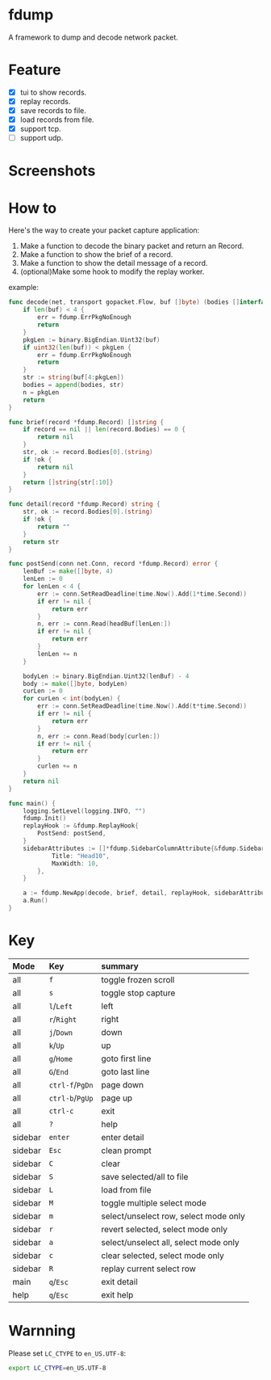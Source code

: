 # fdump
A framework to dump and decode network packet. 

# Feature
- [x] tui to show records.
- [x] replay records.
- [x] save records to file.
- [x] load records from file.
- [x] support tcp.
- [ ] support udp.

# Screenshots

# How to
Here's the way to create your packet capture application:  
1. Make a function to decode the binary packet and return an Record.  
2. Make a function to show the brief of a record.  
3. Make a function to show the detail message of a record.  
4. (optional)Make some hook to modify the replay worker.  

example:  
```go
func decode(net, transport gopacket.Flow, buf []byte) (bodies []interface{}, n int, err error) {
	if len(buf) < 4 {
		err = fdump.ErrPkgNoEnough
		return
	}
	pkgLen := binary.BigEndian.Uint32(buf)
	if uint32(len(buf)) < pkgLen {
		err = fdump.ErrPkgNoEnough
		return
	}
	str := string(buf[4:pkgLen])
	bodies = append(bodies, str)
	n = pkgLen
	return
}

func brief(record *fdump.Record) []string {
	if record == nil || len(record.Bodies) == 0 {
		return nil
	}
	str, ok := record.Bodies[0].(string)
	if !ok {
		return nil
	}
	return []string{str[:10]}
}

func detail(record *fdump.Record) string {
	str, ok := record.Bodies[0].(string)
	if !ok {
		return ""
	}
	return str
}

func postSend(conn net.Conn, record *fdump.Record) error {
	lenBuf := make([]byte, 4)
	lenLen := 0
	for lenLen < 4 {
		err := conn.SetReadDeadline(time.Now().Add(1*time.Second))
		if err != nil {
			return err
		}
		n, err := conn.Read(headBuf[lenLen:])
		if err != nil {
			return err
		}
		lenLen += n
	}

	bodyLen := binary.BigEndian.Uint32(lenBuf) - 4
	body := make([]byte, bodyLen)
	curLen := 0
	for curLen < int(bodyLen) {
		err := conn.SetReadDeadline(time.Now().Add(t*time.Second))
		if err != nil {
			return err
		}
		n, err := conn.Read(body[curlen:])
		if err != nil {
			return err
		}
		curlen += n
	}
	return nil
}

func main() {
	logging.SetLevel(logging.INFO, "")
	fdump.Init()
	replayHook := &fdump.ReplayHook{
		PostSend: postSend,
	}
	sidebarAttributes := []*fdump.SidebarColumnAttribute{&fdump.SidebarColumnAttribute{
			Title: "Head10",
			MaxWidth: 10,
		},
	}

	a := fdump.NewApp(decode, brief, detail, replayHook, sidebarAttributes)
	a.Run()
}
```

# Key
| Mode    | Key             | summary                               |
|:--------|:----------------|:--------------------------------------|
| all     | `f`             | toggle frozen scroll                  |
| all     | `s`             | toggle stop capture                   |
| all     | `l`/`Left`      | left                                  |
| all     | `r`/`Right`     | right                                 |
| all     | `j`/`Down`      | down                                  |
| all     | `k`/`Up`        | up                                    |
| all     | `g`/`Home`      | goto first line                       |
| all     | `G`/`End`       | goto last line                        |
| all     | `ctrl-f`/`PgDn` | page down                             |
| all     | `ctrl-b`/`PgUp` | page up                               |
| all     | `ctrl-c`        | exit                                  |
| all     | `?`             | help                                  |
| sidebar | `enter`         | enter detail                          |
| sidebar | `Esc`           | clean prompt                          |
| sidebar | `C`             | clear                                 |
| sidebar | `S`             | save selected/all to file             |
| sidebar | `L`             | load from file                        |
| sidebar | `M`             | toggle multiple select mode           |
| sidebar | `m`             | select/unselect row, select mode only |
| sidebar | `r`             | revert selected, select mode only     |
| sidebar | `a`             | select/unselect all, select mode only |
| sidebar | `c`             | clear selected, select mode only      |
| sidebar | `R`             | replay current select row             |
| main    | `q`/`Esc`       | exit detail                           |
| help    | `q`/`Esc`       | exit help                             |

# Warnning
Please set `LC_CTYPE` to `en_US.UTF-8`:
```sh
export LC_CTYPE=en_US.UTF-8
```
